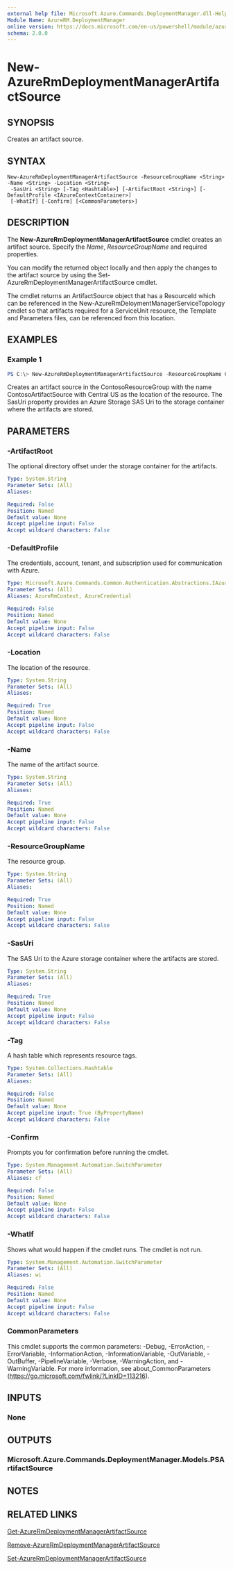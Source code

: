 ```yaml
---
external help file: Microsoft.Azure.Commands.DeploymentManager.dll-Help.xml
Module Name: AzureRM.DeploymentManager
online version: https://docs.microsoft.com/en-us/powershell/module/azurerm.deploymentmanager/new-azurermdeploymentmanagerartifactsource
schema: 2.0.0
---
```


# New-AzureRmDeploymentManagerArtifactSource

## SYNOPSIS
Creates an artifact source.

## SYNTAX

```
New-AzureRmDeploymentManagerArtifactSource -ResourceGroupName <String> -Name <String> -Location <String>
 -SasUri <String> [-Tag <Hashtable>] [-ArtifactRoot <String>] [-DefaultProfile <IAzureContextContainer>]
 [-WhatIf] [-Confirm] [<CommonParameters>]
```

## DESCRIPTION
The **New-AzureRmDeploymentManagerArtifactSource** cmdlet creates an artifact source.
Specify the *Name*, *ResourceGroupName* and required properties.

You can modify the returned object locally and then apply the changes to the artifact source by using the Set-AzureRmDeploymentManagerArtifactSource cmdlet.

The cmdlet returns an ArtifactSource object that has a ResourceId which can be referenced in the New-AzureRmDeloymentManagerServiceTopology cmdlet so that artifacts required for a ServiceUnit resource, the Template and Parameters files, can be referenced from this location.

## EXAMPLES

### Example 1
```powershell
PS C:\> New-AzureRmDeploymentManagerArtifactSource -ResourceGroupName ContosoResourceGroup -Name ContosoArtifactSource -Location "Central US" -SasUri "https://ContosoStorage.blob.core.windows.net/ContosoArtifacts?sasParameters"
```

Creates an artifact source in the ContosoResourceGroup with the name ContosoArtifactSource with Central US as the location of the resource. The SasUri property provides an Azure Storage SAS Uri to the storage container where the artifacts are stored.

## PARAMETERS

### -ArtifactRoot
The optional directory offset under the storage container for the artifacts.

```yaml
Type: System.String
Parameter Sets: (All)
Aliases:

Required: False
Position: Named
Default value: None
Accept pipeline input: False
Accept wildcard characters: False
```

### -DefaultProfile
The credentials, account, tenant, and subscription used for communication with Azure.

```yaml
Type: Microsoft.Azure.Commands.Common.Authentication.Abstractions.IAzureContextContainer
Parameter Sets: (All)
Aliases: AzureRmContext, AzureCredential

Required: False
Position: Named
Default value: None
Accept pipeline input: False
Accept wildcard characters: False
```

### -Location
The location of the resource.

```yaml
Type: System.String
Parameter Sets: (All)
Aliases:

Required: True
Position: Named
Default value: None
Accept pipeline input: False
Accept wildcard characters: False
```

### -Name
The name of the artifact source.

```yaml
Type: System.String
Parameter Sets: (All)
Aliases:

Required: True
Position: Named
Default value: None
Accept pipeline input: False
Accept wildcard characters: False
```

### -ResourceGroupName
The resource group.

```yaml
Type: System.String
Parameter Sets: (All)
Aliases:

Required: True
Position: Named
Default value: None
Accept pipeline input: False
Accept wildcard characters: False
```

### -SasUri
The SAS Uri to the Azure storage container where the artifacts are stored.

```yaml
Type: System.String
Parameter Sets: (All)
Aliases:

Required: True
Position: Named
Default value: None
Accept pipeline input: False
Accept wildcard characters: False
```

### -Tag
A hash table which represents resource tags.

```yaml
Type: System.Collections.Hashtable
Parameter Sets: (All)
Aliases:

Required: False
Position: Named
Default value: None
Accept pipeline input: True (ByPropertyName)
Accept wildcard characters: False
```

### -Confirm
Prompts you for confirmation before running the cmdlet.

```yaml
Type: System.Management.Automation.SwitchParameter
Parameter Sets: (All)
Aliases: cf

Required: False
Position: Named
Default value: None
Accept pipeline input: False
Accept wildcard characters: False
```

### -WhatIf
Shows what would happen if the cmdlet runs. The cmdlet is not run.

```yaml
Type: System.Management.Automation.SwitchParameter
Parameter Sets: (All)
Aliases: wi

Required: False
Position: Named
Default value: None
Accept pipeline input: False
Accept wildcard characters: False
```

### CommonParameters
This cmdlet supports the common parameters: -Debug, -ErrorAction, -ErrorVariable, -InformationAction, -InformationVariable, -OutVariable, -OutBuffer, -PipelineVariable, -Verbose, -WarningAction, and -WarningVariable. For more information, see about_CommonParameters (https://go.microsoft.com/fwlink/?LinkID=113216).

## INPUTS

### None

## OUTPUTS

### Microsoft.Azure.Commands.DeploymentManager.Models.PSArtifactSource

## NOTES

## RELATED LINKS

[Get-AzureRmDeploymentManagerArtifactSource](./Get-AzureRmDeploymentManagerArtifactSource.md)

[Remove-AzureRmDeploymentManagerArtifactSource](./Remove-AzureRmDeploymentManagerArtifactSource.md)

[Set-AzureRmDeploymentManagerArtifactSource](./Set-AzureRmDeploymentManagerArtifactSource.md)